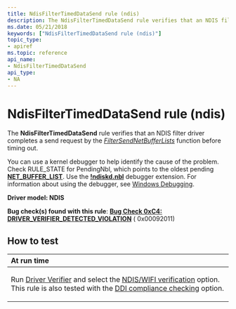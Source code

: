 ```yaml
---
title: NdisFilterTimedDataSend rule (ndis)
description: The NdisFilterTimedDataSend rule verifies that an NDIS filter driver completes a send request by the FilterSendNetBufferLists function before timing out.
ms.date: 05/21/2018
keywords: ["NdisFilterTimedDataSend rule (ndis)"]
topic_type:
- apiref
ms.topic: reference
api_name:
- NdisFilterTimedDataSend
api_type:
- NA
---
```


# NdisFilterTimedDataSend rule (ndis)


The **NdisFilterTimedDataSend** rule verifies that an NDIS filter driver completes a send request by the [*FilterSendNetBufferLists*](/windows-hardware/drivers/ddi/ndis/nc-ndis-filter_send_net_buffer_lists) function before timing out.

You can use a kernel debugger to help identify the cause of the problem. Check RULE\_STATE for PendingNbl, which points to the oldest pending [**NET\_BUFFER\_LIST**](/windows-hardware/drivers/ddi/nbl/ns-nbl-net_buffer_list). Use the [**!ndiskd.nbl**](../debugger/-ndiskd-nbl.md) debugger extension. For information about using the debugger, see [Windows Debugging](../debugger/index.md).

**Driver model: NDIS**

**Bug check(s) found with this rule**: [**Bug Check 0xC4: DRIVER\_VERIFIER\_DETECTED\_VIOLATION**](../debugger/bug-check-0xc4--driver-verifier-detected-violation.md) ( 0x00092011)


## How to test

<table>
<colgroup>
<col width="100%" />
</colgroup>
<thead>
<tr class="header">
<th align="left">At run time</th>
</tr>
</thead>
<tbody>
<tr class="odd">
<td align="left"><p>Run <a href="/windows-hardware/drivers/devtest/driver-verifier" data-raw-source="[Driver Verifier](./driver-verifier.md)">Driver Verifier</a> and select the <a href="/windows-hardware/drivers/devtest/ndis-wifi-verification" data-raw-source="[NDIS/WIFI verification](./ndis-wifi-verification.md)">NDIS/WIFI verification</a> option. This rule is also tested with the <a href="/windows-hardware/drivers/devtest/ddi-compliance-checking" data-raw-source="[DDI compliance checking](./ddi-compliance-checking.md)">DDI compliance checking</a> option.</p></td>
</tr>
</tbody>
</table>

 


